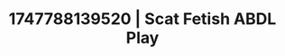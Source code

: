 ---
categories:
- Stepsister roleplay
- Moonlit passion
- Bare skin
- Story-driven erotica
- CPR fetish
image: /assets/images/1747788139520.jpg
layout: post
seo:
  description: Featured content with high-quality ABDL Play, Scat Fetish. HD images
    available.
  keywords: ABDL Play, Scat Fetish
  og_image: /assets/images/1747788139520.jpg
  schema_type: VisualArtwork
tags:
- ABDL Play
- '#1747788139520'
- Scat Fetish
title: 1747788139520 | Scat Fetish ABDL Play
---